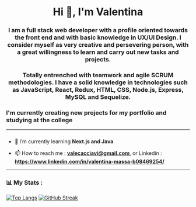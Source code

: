 

<div>
    <h1 align="center">Hi 👋, I'm Valentina</h1>
    <h3 align="center"> I am a full stack web developer with a profile oriented towards the front end and with basic knowledge in UX/UI Design. I consider myself as very creative and persevering person, with a great willingness to learn and carry out new tasks and projects. 
    <h3 align="center">Totally entrenched with teamwork and agile SCRUM methodologies. I have a solid knowledge in technologies such as JavaScript, React, Redux, HTML, CSS, Node.js, Express, MySQL and Sequelize. </h3>

<h3>I'm currently creating new projects for my portfolio and studying at the college</h3>
</div>




---

### 

- 📝 I’m currently learning **Next.js and Java**

- 📫 How to reach me : **valecacciavi@gmail.com**, or Linkedin : **https://www.linkedin.com/in/valentina-massa-b08469254/**






---

### 📊 My Stats :

[![Top Langs](https://github-readme-stats.vercel.app/api/top-langs/?username=massavalentina&theme=tokyonight)](https://github.com/anuraghazra/github-readme-stats)    [![GitHub Streak](http://github-readme-streak-stats.herokuapp.com?user=massavalentina&theme=onedark)](https://git.io/streak-stats)










